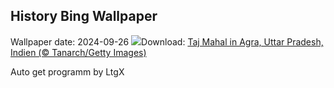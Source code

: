 ## History Bing Wallpaper
Wallpaper date: 2024-09-26
![](https://www.bing.com/th?id=OHR.TajMahalReflection_DE-DE5120779662_UHD.jpg&w=1000)Download: [Taj Mahal in Agra, Uttar Pradesh, Indien (© Tanarch/Getty Images)](https://www.bing.com/th?id=OHR.TajMahalReflection_DE-DE5120779662_UHD.jpg)

Auto get programm by LtgX
